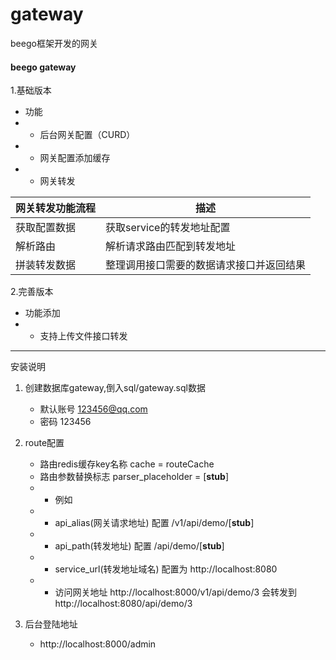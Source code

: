 # gateway
beego框架开发的网关

#### beego gateway

1.基础版本
  - 功能
  - - 后台网关配置（CURD）
  - - 网关配置添加缓存
  - - 网关转发

网关转发功能流程|描述
--|--
获取配置数据|获取service的转发地址配置
解析路由|解析请求路由匹配到转发地址
拼装转发数据|整理调用接口需要的数据请求接口并返回结果


2.完善版本
  - 功能添加
  - - 支持上传文件接口转发



---
安装说明
1. 创建数据库gateway,倒入sql/gateway.sql数据
    - 默认账号 123456@qq.com
    - 密码 123456
2. route配置
    - 路由redis缓存key名称 cache = routeCache
    - 路由参数替换标志 parser_placeholder = [__stub__]
    - - 例如
    - - api_alias(网关请求地址) 配置 /v1/api/demo/[__stub__]
    - - api_path(转发地址) 配置 /api/demo/[__stub__]
    - - service_url(转发地址域名) 配置为 http://localhost:8080
    - - 访问网关地址 http://localhost:8000/v1/api/demo/3 会转发到 http://localhost:8080/api/demo/3

3. 后台登陆地址
    - http://localhost:8000/admin